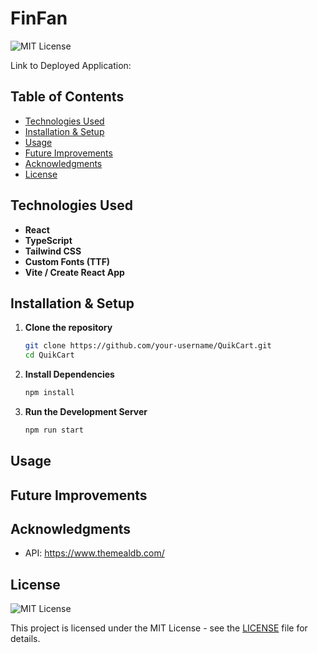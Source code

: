 # FinFan

![MIT License](https://img.shields.io/badge/License-MIT-green.svg)



Link to Deployed Application: 

## Table of Contents
- [Technologies Used](#technologies-used)
- [Installation & Setup](#installation--setup)
- [Usage](#usage)
- [Future Improvements](#future-improvements)
- [Acknowledgments](#acknowledgments)
- [License](#license)


## Technologies Used
- **React** 
- **TypeScript**
- **Tailwind CSS**
- **Custom Fonts (TTF)**
- **Vite / Create React App** 

## Installation & Setup
1. **Clone the repository**
   ```sh
   git clone https://github.com/your-username/QuikCart.git
   cd QuikCart
2. **Install Dependencies**
    ```sh
   npm install
3. **Run the Development Server**
   ```sh
   npm run start

## Usage


## Future Improvements 


## Acknowledgments
  
- API: https://www.themealdb.com/

## License
![MIT License](https://img.shields.io/badge/License-MIT-green.svg)

This project is licensed under the MIT License - see the [LICENSE](./LICENSE) file for details.


  

